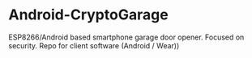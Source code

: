 # Android-CryptoGarage
ESP8266/Android based smartphone garage door opener. Focused on security. Repo for client software (Android / Wear)) 
